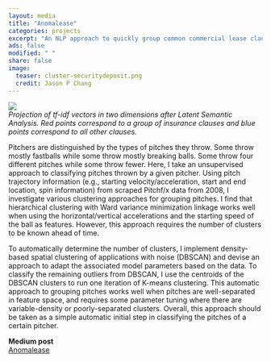```yaml
---                                                                             
layout: media                                                                   
title: "Anomalease"
categories: projects
excerpt: "An NLP approach to quickly group common commercial lease clauses for closer inspection"
ads: false                                                                       
modified: " "
share: false
image:
  teaser: cluster-securitydeposit.png
  credit: Jason P Chang
---                                                                             
```


<img src="{{ site.url }}/images/{{page.image.teaser}}" /> 

<div><em>Projection of tf-idf vectors in two dimensions after Latent Semantic Analysis. Red points correspond to a group of insurance clauses and blue points correspond to all other clauses.</em></div>
<p>
Pitchers are distinguished by the types of pitches they throw. Some throw mostly fastballs while some throw mostly breaking balls. Some throw four different pitches while some throw fewer. Here, I take an unsupervised approach to classifying pitches thrown by a given pitcher. Using pitch trajectory information (e.g., starting velocity/acceleration, start and end location, spin information) from scraped Pitchf/x data from 2008, I investigate various clustering approaches for grouping pitches. I find that hierarchical clustering with Ward variance minimization linkage works well when using the horizontal/vertical accelerations and the starting speed of the ball as features. However, this approach requires the number of clusters to be known ahead of time.
</p>
<p>
To automatically determine the number of clusters, I implement density-based spatial clustering of applications with noise (DBSCAN) and devise an approach to adapt the associated model parameters based on the data. To classify the remaining outliers from DBSCAN, I use the centroids of the DBSCAN clusters to run one iteration of K-means clustering. This automatic approach to grouping pitches works well when pitches are well-separated in feature space, and requires some parameter tuning where there are variable-density or poorly-separated clusters. Overall, this approach should be taken as a simple automatic initial step in classifying the pitches of a certain pitcher.
</p>

<b>Medium post</b><br />
<a href="https://medium.com/@chang.jasonp.insight/anomalease-fc24b4bd166d" target="_blank">Anomalease</a>
